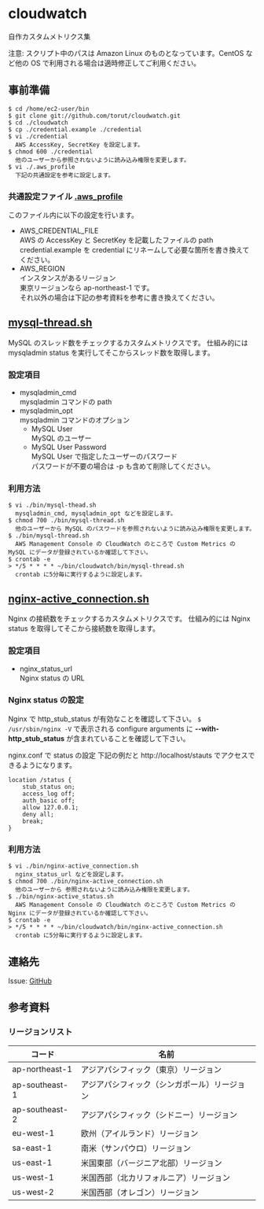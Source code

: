 # cloudwatch

自作カスタムメトリクス集

注意: スクリプト中のパスは Amazon Linux のものとなっています。CentOS など他の OS で利用される場合は適時修正してご利用ください。

## 事前準備
```
$ cd /home/ec2-user/bin
$ git clone git://github.com/torut/cloudwatch.git
$ cd ./cloudwatch
$ cp ./credential.example ./credential
$ vi ./credential
  AWS AccessKey, SecretKey を設定します。
$ chmod 600 ./credential
  他のユーザーから参照されないように読み込み権限を変更します。
$ vi ./.aws_profile
  下記の共通設定を参考に設定します。
```

### 共通設定ファイル [.aws_profile](https://github.com/torut/cloudwatch/blob/master/.aws_profile)

このファイル内に以下の設定を行います。

* AWS_CREDENTIAL_FILE<br />
  AWS の AccessKey と SecretKey を記載したファイルの path<br />
  credential.example を credential にリネームして必要な箇所を書き換えてください。
* AWS_REGION<br />
  インスタンスがあるリージョン<br />
  東京リージョンなら ap-northeast-1 です。<br />
  それ以外の場合は下記の参考資料を参考に書き換えてください。

## [mysql-thread.sh](https://github.com/torut/cloudwatch/blob/master/bin/mysql-thread.sh)

MySQL のスレッド数をチェックするカスタムメトリクスです。
仕組み的には mysqladmin status を実行してそこからスレッド数を取得します。

### 設定項目

* mysqladmin_cmd<br />
  mysqladmin コマンドの path
* mysqladmin_opt<br />
  mysqladmin コマンドのオプション
  * MySQL User<br />
    MySQL のユーザー
  * MySQL User Password<br />
    MySQL User で指定したユーザーのパスワード<br />
	パスワードが不要の場合は -p も含めて削除してください。

### 利用方法
```
$ vi ./bin/mysql-thead.sh
  mysqladmin_cmd, mysqladmin_opt などを設定します。
$ chmod 700 ./bin/mysql-thread.sh
  他のユーザーから MySQL のパスワードを参照されないように読み込み権限を変更します。
$ ./bin/mysql-thread.sh
  AWS Management Console の CloudWatch のところで Custom Metrics の MySQL にデータが登録されているか確認して下さい。
$ crontab -e
> */5 * * * * ~/bin/cloudwatch/bin/mysql-thread.sh
  crontab に5分毎に実行するように設定します。
```

## [nginx-active_connection.sh](https://github.com/torut/cloudwatch/blob/master/bin/nginx-active_connection.sh)

Nginx の接続数をチェックするカスタムメトリクスです。
仕組み的には Nginx status を取得してそこから接続数を取得します。

### 設定項目

* nginx_status_url<br />
  Nginx status の URL

### Nginx status の設定

Nginx で http_stub_status が有効なことを確認して下さい。
`$ /usr/sbin/nginx -V`
で表示される configure arguments に **--with-http\_stub\_status** が含まれていることを確認して下さい。

nginx.conf で status の設定
下記の例だと http://localhost/stauts でアクセスできるようになります。
```
location /status {
    stub_status on;
    access_log off;
    auth_basic off;
    allow 127.0.0.1;
    deny all;
    break;
}
```

### 利用方法
```
$ vi ./bin/nginx-active_connection.sh
  nginx_status_url などを設定します。
$ chmod 700 ./bin/nginx-active_connection.sh
  他のユーザーから 参照されないように読み込み権限を変更します。
$ ./bin/nginx-active_status.sh
  AWS Management Console の CloudWatch のところで Custom Metrics の Nginx にデータが登録されているか確認して下さい。
$ crontab -e
> */5 * * * * ~/bin/cloudwatch/bin/nginx-active_connection.sh
  crontab に5分毎に実行するように設定します。
```

## 連絡先
Issue: [GitHub](https://github.com/torut/cloudwatch/issues)


## 参考資料
### リージョンリスト
|コード        |名前                                        |
| ------------ | ------------------------------------------ |
|ap-northeast-1|アジアパシフィック（東京）リージョン        |
|ap-southeast-1|アジアパシフィック（シンガポール）リージョン|
|ap-southeast-2|アジアパシフィック（シドニー）リージョン    |
|eu-west-1     |欧州（アイルランド）リージョン              |
|sa-east-1     |南米（サンパウロ）リージョン                |
|us-east-1     |米国東部（バージニア北部）リージョン        |
|us-west-1     |米国西部（北カリフォルニア）リージョン      |
|us-west-2     |米国西部（オレゴン）リージョン              |

